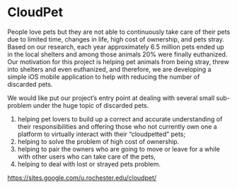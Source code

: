 # CloudPet
People love pets but they are not able to continuously take care of their pets due to limited time, changes in life, high cost of ownership, and pets stray. 
Based on our research, each year approximately 6.5 million pets ended up in the local shelters and among those animals 20% were finally euthanized.
Our motivation for this project is helping pet animals from being stray, threw into shelters and even euthanized, and therefore, we are developing a simple iOS mobile application to help with reducing the number of discarded pets. 

We would like put our project’s entry point at dealing with several small sub-problem under the huge topic of discarded pets. 
	
1) helping pet lovers to build up a correct and accurate understanding of their responsibilities and offering those who not currently own one a platform to virtually interact with their “cloudpetted” pets;
2) helping to solve the problem of high cost of ownership.
3) helping to pair the owners who are going to move or leave for a while with other users who can take care of the pets, 
4) helping to deal with lost or strayed pets problem. 


https://sites.google.com/u.rochester.edu/cloudpet/
